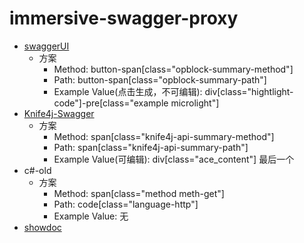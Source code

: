# immersive-swagger-proxy

- [swaggerUI](https://petstore.swagger.io/?_ga=2.213879312.540614507.1682488577-1601408278.1666169877&_gac=1.150073156.1682488710.CjwKCAjw9J2iBhBPEiwAErwpeY9x_tlf5HV9ULsf_b54DZ_FFlc213uELAwW2dv7gLqYbA7OomXvHhoCrUkQAvD_BwE)
    - 方案
        - Method: button-span[class="opblock-summary-method"]
        - Path: button-span[class="opblock-summary-path"]
        - Example Value(点击生成，不可编辑): div[class="hightlight-code"]-pre[class="example microlight"]
- [Knife4j-Swagger](https://doc.xiaominfo.com/demo/doc.html#/home)
    - 方案
        - Method: span[class="knife4j-api-summary-method"]
        - Path: span[class="knife4j-api-summary-path"]
        - Example Value(可编辑):  div[class="ace_content"] 最后一个
- c#-old
    - 方案
        - Method: span[class="method meth-get"]
        - Path: code[class="language-http"]
        - Example Value: 无
- [showdoc](https://www.showdoc.com.cn/demo/9)
